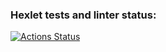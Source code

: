 ### Hexlet tests and linter status:
[![Actions Status](https://github.com/ViktorFAlex/js-express-developer-project-6/workflows/hexlet-check/badge.svg)](https://github.com/ViktorFAlex/js-express-developer-project-6/actions)